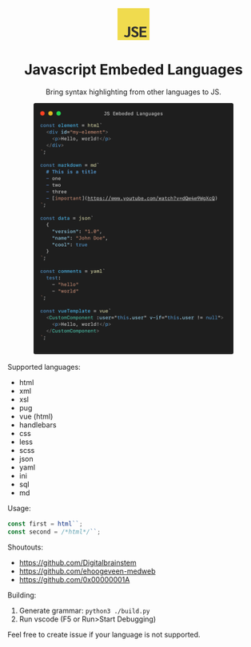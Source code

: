 <div align="center">
  <img src="./assets/icon.jpg" width="64">

  <h1>Javascript Embeded Languages</h1>
  <p>Bring syntax highlighting from other languages to JS.</p>

  <img src="./assets/preview.png" width="400px">
</div>

Supported languages:
  - html
  - xml
  - xsl
  - pug
  - vue (html)
  - handlebars
  - css
  - less
  - scss
  - json
  - yaml
  - ini
  - sql
  - md

Usage:

```js
const first = html``;
const second = /*html*/``;
```

Shoutouts:
  - https://github.com/Digitalbrainstem
  - https://github.com/ehoogeveen-medweb
  - https://github.com/0x00000001A


Building:
1. Generate grammar: `python3 ./build.py`
2. Run vscode (F5 or Run>Start Debugging) 


Feel free to create issue if your language is not supported.
